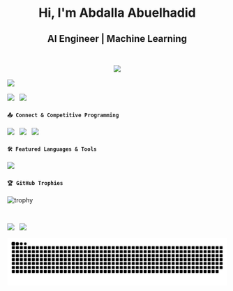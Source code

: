 <!--  <p align="center">
    <a href="https://gh-most-followed.pages.dev/egypt">
      <img src="https://img.shields.io/badge/26ᵗʰ Most Followed User 🇪🇬-202525?style=flat-square&logo=github" style="height:32px; object-fit:contain;"/></a> &nbsp;
    <a href="https://committers.top/egypt">
      <img src="https://img.shields.io/badge/18ᵗʰ Most Active User 🇪🇬-202525?style=flat-square&logo=github" style="height:32px; object-fit:contain;"/></a>
  </p> -->

<h1 align="center">Hi, I'm Abdalla Abuelhadid</h1>

<h2 align="center">AI Engineer | Machine Learning</h2>
<br>

  <p align="center">
    <a href="https://www.google.com.eg/search?q=Abdalla+Abuelhadid"> <!-- Google Me -->
      <img src="https://readme-typing-svg.herokuapp.com/?lines=Follow%20to%20get%20New%20Updates&font=Bold%20Code&center=true&color=30F050&pause=2000"></a>
  </p>

  <p>
    <a href="https://www.google.com.eg/search?q=Abdalla-Abuelhadid"> <!-- Google Me -->
      <img src="https://komarev.com/ghpvc/?username=a-hemeda&style=flat&color=3010A0" style="height:25px; object-fit:contain;"/></a>
  </p>

  <p>
    <a href="https://drive.google.com/file/d/1ysdN2QxuDUANugsFnzEEHeZpBizx9jpM/view?usp=drive_link">
      <img src="https://img.shields.io/badge/My CV-004520?style=flat-square&logo=googledrive&logoColor=white" style="height:32px; object-fit:contain;"/></a> &nbsp;
    <a href="https://abdalla-abuelhadid.github.io/abdallabuelhadid.github.io/">
      <img src="https://img.shields.io/badge/My Portfolio-00307A?style=flat-square&logo=linkfire&logoColor=white" style="height:32px; object-fit:contain;"/></a>
  </p>

  #### `📤 Connect & Competitive Programming`
  <p align="left">
    <a href="mailto:abdalla.abuelhadid@gmail.com">
      <img src="https://upload.wikimedia.org/wikipedia/commons/thumb/7/7e/Gmail_icon_%282020%29.svg/2560px-Gmail_icon_%282020%29.svg.png" height="41"/></a> &nbsp;
    <a href="https://www.linkedin.com/in/abdalla-abuelhadid">
      <img src="https://raw.githubusercontent.com/rahuldkjain/github-profile-readme-generator/master/src/images/icons/Social/linked-in-alt.svg" height="50"/></a> &nbsp;
    <a href="https://www.whatsapp.com/chat/+201098581091">
      <img src="https://marketplace.canva.com/Vmp9Y/MAEvzQVmp9Y/1/tl/canva-whatsapp-status-icon-MAEvzQVmp9Y.png" height="47"/></a> &nbsp;
    <!-- <a href="https://codeforces.com/profile/11Hemeda">
      <img src="https://cdn.iconscout.com/icon/free/png-256/free-code-forces-logo-icon-svg-download-png-2944796.png" height="50"/></a> &nbsp;
    <a href="https://leetcode.com/u/A-Hemeda/">
      <img src="https://leetcode.com/static/images/LeetCode_logo_rvs.png" height="47"/></a>
  </p> -->

#### `🛠️ Featured Languages & Tools`

  <p align="left">
    <img src="https://go-skill-icons.vercel.app/api/icons?i=cpp,cs,dotnet,postman,swagger,sqlserver,redis,git,html,css,js,docker"/>
  </p>

#### `🏆 GitHub Trophies`
  <p align="left">
  
  ![trophy](https://github-profile-trophy-ahmed.vercel.app/?username=A-Hemeda&theme=onestar&no-bg=true&no-frame=true&row=1&column=7)
  </div>
<br>

  <p align="left">
    <img src="https://github-readme-stats.vercel.app/api/top-langs?username=a-hemeda&layout=compact&langs_count=6&theme=highcontrast" height="125"/> &nbsp;
    <img src="https://streak-stats.demolab.com/?user=a-hemeda&theme=highcontrast" height="125"/>
  </p>

  <p align="left">
    <img src="https://raw.githubusercontent.com/platane/snk/output/github-contribution-grid-snake-dark.svg">
  </p>
